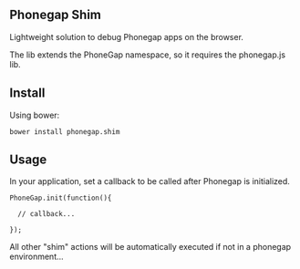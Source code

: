 ## Phonegap Shim

Lightweight solution to debug Phonegap apps on the browser. 

The lib extends the PhoneGap namespace, so it requires the phonegap.js lib.


## Install

Using bower:
```
bower install phonegap.shim
```

## Usage 

In your application, set a callback to be called after Phonegap is initialized. 

```
PhoneGap.init(function(){
  
  // callback...

});
```

All other "shim" actions will be automatically executed if not in a phonegap environment... 


